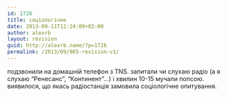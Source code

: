 ```yaml
---
id: 1726
title: соціологічне
date: 2013-09-11T12:24:09+02:00
author: alexrb
layout: revision
guid: http://alexrb.name/?p=1726
permalink: /2013/09/965-revision-v1/
---
```

подзвонили на домашній телефон з TNS. запитали чи слухаю радіо (а я слухаю &#8220;Ренесанс&#8221;, &#8220;Континент&#8221;&#8230;) і хвилин 10-15 мучали попсою. виявилося, що якась радіостанція замовила соціологічне опитування.